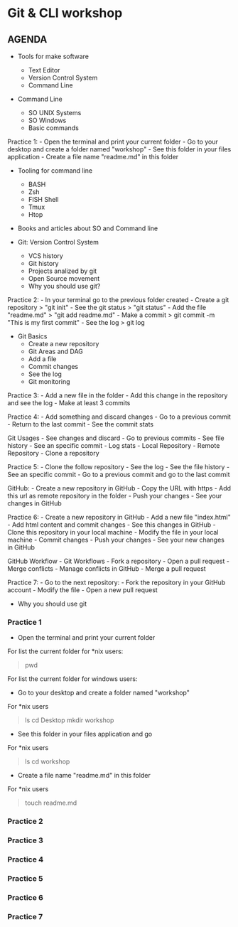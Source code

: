# Git & CLI workshop

## AGENDA

- Tools for make software
	- Text Editor
	- Version Control System
	- Command Line

- Command Line
	- SO UNIX Systems
	- SO Windows
	- Basic commands

Practice 1:
	- Open the terminal and print your current folder
	- Go to your desktop and create a folder named "workshop"
	- See this folder in your files application
	- Create a file name "readme.md" in this folder

- Tooling for command line
	- BASH
	- Zsh
	- FISH Shell
	- Tmux
	- Htop

- Books and articles about SO and Command line

- Git: Version Control System
	- VCS history
	- Git history
	- Projects analized by git
	- Open Source movement
	- Why you should use git?

Practice 2:
	- In your terminal go to the previous folder created
	- Create a git repository
		> "git init"
	- See the git status
		> "git status"
	- Add the file "readme.md"
		> "git add readme.md"
	- Make a commit
		> git commit -m "This is my first commit"
	- See the log
		> git log

- Git Basics
	- Create a new repository
	- Git Areas and DAG
	- Add a file
	- Commit changes
	- See the log
	- Git monitoring

Practice 3:
	- Add a new file in the folder
	- Add this change in the repository and see the log
	- Make at least 3 commits

Practice 4:
	- Add something and discard changes
	- Go to a previous commit
	- Return to the last commit
	- See the commit stats

Git Usages
	- See changes and discard
	- Go to previous commits
	- See file history
	- See an specific commit
	- Log stats
	- Local Repository
	- Remote Repository
	- Clone a repository

Practice 5:
	- Clone the follow repository <add-repository>
	- See the log
	- See the file history
	- See an specific commit
	- Go to a previous commit and go to the last commit

GitHub:
	- Create a new repository in GitHub
	- Copy the URL with https
	- Add this url as remote repository in the folder
	- Push your changes
	- See your changes in GitHub

Practice 6:
	- Create a new repository in GitHub
	- Add a new file "index.html"
	- Add html content and commit changes
	- See this changes in GitHub
	- Clone this repository in your local machine
	- Modify the file in your local machine
	- Commit changes
	- Push your changes
	- See your new changes in GitHub

GitHub Workflow
	- Git Workflows
	- Fork a repository
	- Open a pull request
	- Merge conflicts
	- Manage conflicts in GitHub
	- Merge a pull request

Practice 7:
	- Go to the next repository: <add-repository>
	- Fork the repository in your GitHub account
	- Modify the file <add-file>
	- Open a new pull request

- Why you should use git

### Practice 1

- Open the terminal and print your current folder

For list the current folder for *nix users:
> pwd

For list the current folder for windows users:
> <put-the-command>

- Go to your desktop and create a folder named "workshop"

For *nix users
> ls
> cd Desktop
> mkdir workshop

- See this folder in your files application and go

For *nix users
> ls
> cd workshop

- Create a file name "readme.md" in this folder

For *nix users
> touch readme.md

### Practice 2

### Practice 3

### Practice 4

### Practice 5

### Practice 6

### Practice 7

